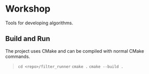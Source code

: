 # Workshop
Tools for developing algorithms.

## Build and Run
The project uses CMake and can be compiled with normal CMake commands.

> `cd <repo>/filter_runner`
> `cmake .`
> `cmake --build .`
